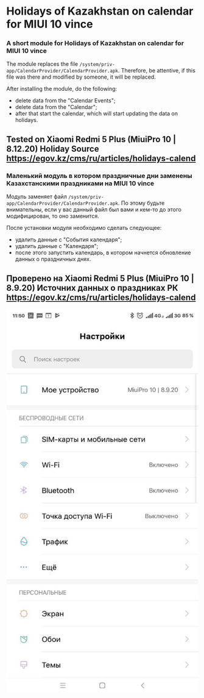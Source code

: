 # Holidays of Kazakhstan on calendar for MIUI 10 vince
### A short module for Holidays of Kazakhstan on calendar for MIUI 10 vince

The module replaces the file `/system/priv-app/CalendarProvider/CalendarProvider.apk`.
Therefore, be attentive, if this file was there and modified by someone, it will be replaced.

After installing the module, do the following:
- delete data from the "Calendar Events";
- delete data from the "Calendar";
- after that start the calendar, which will start updating the data on holidays.

Tested on Xiaomi Redmi 5 Plus (MiuiPro 10 | 8.12.20)
Holiday Source https://egov.kz/cms/ru/articles/holidays-calend
---
### Маленький модуль в котором праздничные дни заменены Казахстанскими праздниками на MIUI 10 vince

Модуль заменяет файл `/system/priv-app/CalendarProvider/CalendarProvider.apk`.
По этому будьте внимательны, если у вас данный файл был вами и кем-то до этого модифицирован, то оно заменится.

После установки модуля необходимо сделать следующее:
- удалить данные с "События календаря";
- удалить данные с "Календаря";
- после этого запустить календарь, в котором начнется обновление данных о праздничных днях.

Проверено на Xiaomi Redmi 5 Plus (MiuiPro 10 | 8.9.20)
Источних данных о праздниках РК https://egov.kz/cms/ru/articles/holidays-calend
---
![screenshot](https://github.com/daradan/img/raw/master/navbar_height_miui10.jpg)
